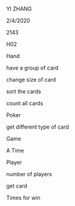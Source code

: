 YI ZHANG

2/4/2020

2143

H02




Hand

have a group of card

change size of card

sort the cards

count all cards



Poker

get different type of card

Game

A Time




Player

number of players

get card

Times for win
